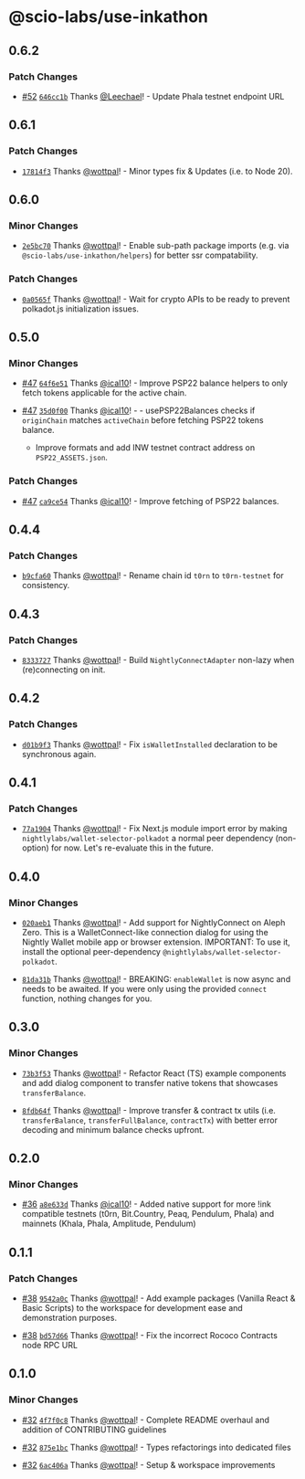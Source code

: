 # @scio-labs/use-inkathon

## 0.6.2

### Patch Changes

- [#52](https://github.com/scio-labs/use-inkathon/pull/52) [`646cc1b`](https://github.com/scio-labs/use-inkathon/commit/646cc1be6e79514e3956e9591f85c6c37113f594) Thanks [@Leechael](https://github.com/Leechael)! - Update Phala testnet endpoint URL

## 0.6.1

### Patch Changes

- [`17814f3`](https://github.com/scio-labs/use-inkathon/commit/17814f3ad8d05418dd9d8874637e22f14a535897) Thanks [@wottpal](https://github.com/wottpal)! - Minor types fix & Updates (i.e. to Node 20).

## 0.6.0

### Minor Changes

- [`2e5bc70`](https://github.com/scio-labs/use-inkathon/commit/2e5bc70a4b04825c52044abf0783c2f37437c706) Thanks [@wottpal](https://github.com/wottpal)! - Enable sub-path package imports (e.g. via `@scio-labs/use-inkathon/helpers`) for better ssr compatability.

### Patch Changes

- [`0a0565f`](https://github.com/scio-labs/use-inkathon/commit/0a0565f48af4ec2a48a43635a6024d388db7dec5) Thanks [@wottpal](https://github.com/wottpal)! - Wait for crypto APIs to be ready to prevent polkadot.js initialization issues.

## 0.5.0

### Minor Changes

- [#47](https://github.com/scio-labs/use-inkathon/pull/47) [`64f6e51`](https://github.com/scio-labs/use-inkathon/commit/64f6e51a0d529541cdd0464ccc2af18bb21564c9) Thanks [@ical10](https://github.com/ical10)! - Improve PSP22 balance helpers to only fetch tokens applicable for the active chain.

- [#47](https://github.com/scio-labs/use-inkathon/pull/47) [`35d0f00`](https://github.com/scio-labs/use-inkathon/commit/35d0f006e3cc8fd3a1a2d92c097a28993be5331b) Thanks [@ical10](https://github.com/ical10)! - - usePSP22Balances checks if `originChain` matches `activeChain` before fetching PSP22 tokens balance.
  - Improve formats and add INW testnet contract address on `PSP22_ASSETS.json`.

### Patch Changes

- [#47](https://github.com/scio-labs/use-inkathon/pull/47) [`ca9ce54`](https://github.com/scio-labs/use-inkathon/commit/ca9ce5473ad36b368ab89663757b2b32388a5166) Thanks [@ical10](https://github.com/ical10)! - Improve fetching of PSP22 balances.

## 0.4.4

### Patch Changes

- [`b9cfa60`](https://github.com/scio-labs/use-inkathon/commit/b9cfa60b1bc3eb2424d3fd41f68ee3e04631b645) Thanks [@wottpal](https://github.com/wottpal)! - Rename chain id `t0rn` to `t0rn-testnet` for consistency.

## 0.4.3

### Patch Changes

- [`8333727`](https://github.com/scio-labs/use-inkathon/commit/8333727b78fad945b8f28b53970454d6aa3f9099) Thanks [@wottpal](https://github.com/wottpal)! - Build `NightlyConnectAdapter` non-lazy when (re)connecting on init.

## 0.4.2

### Patch Changes

- [`d01b9f3`](https://github.com/scio-labs/use-inkathon/commit/d01b9f334223eb64c1fc80c73017f382c490bc53) Thanks [@wottpal](https://github.com/wottpal)! - Fix `isWalletInstalled` declaration to be synchronous again.

## 0.4.1

### Patch Changes

- [`77a1904`](https://github.com/scio-labs/use-inkathon/commit/77a19042daf47fe7b6f646504336a5942fbb3f65) Thanks [@wottpal](https://github.com/wottpal)! - Fix Next.js module import error by making `nightlylabs/wallet-selector-polkadot` a normal peer dependency (non-option) for now. Let's re-evaluate this in the future.

## 0.4.0

### Minor Changes

- [`020aeb1`](https://github.com/scio-labs/use-inkathon/commit/020aeb1900dee1ea449df061f919bb3d7f842db4) Thanks [@wottpal](https://github.com/wottpal)! - Add support for NightlyConnect on Aleph Zero. This is a WalletConnect-like connection dialog for using the Nightly Wallet mobile app or browser extension. IMPORTANT: To use it, install the optional peer-dependency `@nightlylabs/wallet-selector-polkadot`.

- [`81da31b`](https://github.com/scio-labs/use-inkathon/commit/81da31bfeafecfe7d8e531c14553f975479a9c05) Thanks [@wottpal](https://github.com/wottpal)! - BREAKING: `enableWallet` is now async and needs to be awaited. If you were only using the provided `connect` function, nothing changes for you.

## 0.3.0

### Minor Changes

- [`73b3f53`](https://github.com/scio-labs/use-inkathon/commit/73b3f536a41fe84b71cc33c294fc3cd9badfcf27) Thanks [@wottpal](https://github.com/wottpal)! - Refactor React (TS) example components and add dialog component to transfer native tokens that showcases `transferBalance`.

- [`8fdb64f`](https://github.com/scio-labs/use-inkathon/commit/8fdb64fe0e1f84809ccc435a9bc4b2bfec292cfc) Thanks [@wottpal](https://github.com/wottpal)! - Improve transfer & contract tx utils (i.e. `transferBalance`, `transferFullBalance`, `contractTx`) with better error decoding and minimum balance checks upfront.

## 0.2.0

### Minor Changes

- [#36](https://github.com/scio-labs/use-inkathon/pull/36) [`a8e633d`](https://github.com/scio-labs/use-inkathon/commit/a8e633d95329d7b9661e0fa7f6e9a8154c020e5d) Thanks [@ical10](https://github.com/ical10)! - Added native support for more !ink compatible testnets (t0rn, Bit.Country, Peaq, Pendulum, Phala) and mainnets (Khala, Phala, Amplitude, Pendulum)

## 0.1.1

### Patch Changes

- [#38](https://github.com/scio-labs/use-inkathon/pull/38) [`9542a0c`](https://github.com/scio-labs/use-inkathon/commit/9542a0c59e0e1dd9c7c626ce3a33f9c389737181) Thanks [@wottpal](https://github.com/wottpal)! - Add example packages (Vanilla React & Basic Scripts) to the workspace for development ease and demonstration purposes.

- [#38](https://github.com/scio-labs/use-inkathon/pull/38) [`bd57d66`](https://github.com/scio-labs/use-inkathon/commit/bd57d66b61774dfa78af67003afd20c3b415f8a5) Thanks [@wottpal](https://github.com/wottpal)! - Fix the incorrect Rococo Contracts node RPC URL

## 0.1.0

### Minor Changes

- [#32](https://github.com/scio-labs/use-inkathon/pull/32) [`4f7f0c8`](https://github.com/scio-labs/use-inkathon/commit/4f7f0c8016511f331c79d367420ffb62f904834a) Thanks [@wottpal](https://github.com/wottpal)! - Complete README overhaul and addition of CONTRIBUTING guidelines

- [#32](https://github.com/scio-labs/use-inkathon/pull/32) [`875e1bc`](https://github.com/scio-labs/use-inkathon/commit/875e1bc4a7f1706b68a40f99dfa042a563945ab5) Thanks [@wottpal](https://github.com/wottpal)! - Types refactorings into dedicated files

- [#32](https://github.com/scio-labs/use-inkathon/pull/32) [`6ac406a`](https://github.com/scio-labs/use-inkathon/commit/6ac406aedba29aed349721438864ad53374fafca) Thanks [@wottpal](https://github.com/wottpal)! - Setup & workspace improvements
